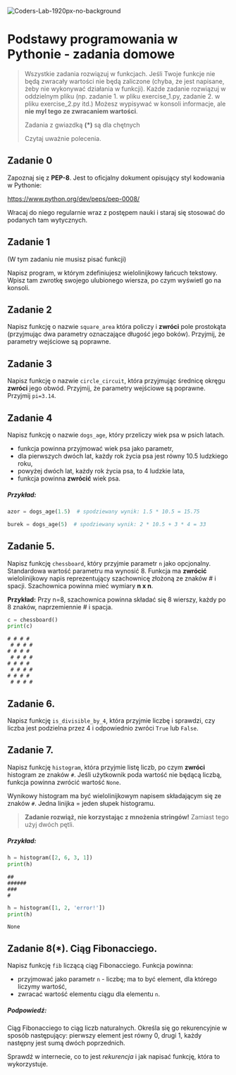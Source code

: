 ![Coders-Lab-1920px-no-background](https://user-images.githubusercontent.com/30623667/104709387-2b7ac180-571f-11eb-9b94-517aa6d501c9.png)



# Podstawy programowania w Pythonie - zadania domowe
> Wszystkie zadania rozwiązuj w funkcjach. 
> Jeśli Twoje funkcje nie będą zwracały wartości nie będą zaliczone 
> (chyba, że jest napisane, żeby nie wykonywać działania w funkcji). 
> Każde zadanie rozwiązuj w oddzielnym pliku (np. zadanie 1. w pliku exercise_1.py, zadanie 2.
> w pliku exercise_2.py itd.)
> Możesz wypisywać w konsoli informacje, ale **nie myl tego ze zwracaniem wartości**.
> 
> Zadania z gwiazdką __(*)__ są dla chętnych
>
> Czytaj uważnie polecenia.



## Zadanie 0

Zapoznaj się z **PEP-8**. Jest to oficjalny dokument opisujący styl kodowania w Pythonie:

https://www.python.org/dev/peps/pep-0008/

Wracaj do niego regularnie wraz z postępem nauki i staraj się stosować do podanych tam wytycznych. 


## Zadanie 1 

(W tym zadaniu nie musisz pisać funkcji)

Napisz program, w którym zdefiniujesz wielolinijkowy łańcuch tekstowy. 
Wpisz tam zwrotkę swojego ulubionego wiersza, po czym wyświetl go na konsoli.


## Zadanie 2

Napisz funkcję o nazwie `square_area` która policzy i **zwróci** pole prostokąta 
(przyjmując dwa parametry oznaczające długość jego boków). Przyjmij, że parametry wejściowe są poprawne.


## Zadanie 3

Napisz funkcję o nazwie `circle_circuit`, która przyjmując średnicę okręgu **zwróci** jego obwód. 
Przyjmij, że parametry wejściowe są poprawne. Przyjmij `pi=3.14`.


## Zadanie 4
 
Napisz funkcję o nazwie `dogs_age`, który przeliczy wiek psa w psich latach. 

* funkcja powinna przyjmować wiek psa jako parametr,
* dla pierwszych dwóch lat, każdy rok życia psa jest równy 10.5 ludzkiego roku,
* powyżej dwóch lat, każdy rok życia psa, to 4 ludzkie lata,
* funkcja powinna **zwrócić** wiek psa.

##### Przykład:
```python
azor = dogs_age(1.5)  # spodziewany wynik: 1.5 * 10.5 = 15.75

burek = dogs_age(5)  # spodziewany wynik: 2 * 10.5 + 3 * 4 = 33
```


## Zadanie 5.

Napisz funkcję `chessboard`, który przyjmie parametr `n` jako opcjonalny. 
Standardowa wartość parametru ma wynosić 8. Funkcja ma **zwrócić** wielolinijkowy napis 
reprezentujący szachownicę złożoną ze znaków # i spacji. Szachownica powinna mieć wymiary **n x n**.

**Przykład:**
Przy n=8, szachownica powinna składać się 8 wierszy, każdy po 8 znaków, naprzemiennie # i spacja.
```python
c = chessboard()
print(c)
```
```
# # # # 
 # # # #
# # # # 
 # # # #
# # # # 
 # # # #
# # # # 
 # # # # 
```


## Zadanie 6.

Napisz funkcję `is_divisible_by_4`, która przyjmie liczbę i sprawdzi, czy liczba jest podzielna przez 4 i odpowiednio 
zwróci `True` lub `False`.


## Zadanie 7.

Napisz funkcję `histogram`, która przyjmie listę liczb, po czym **zwróci** histogram ze znaków `#`. 
Jeśli użytkownik poda wartość nie będącą liczbą, funkcja powinna zwrócić wartość `None`.

Wynikowy histogram ma być wielolinijkowym napisem składającym się ze znaków `#`. 
Jedna linijka = jeden słupek histogramu. 
> **Zadanie rozwiąż, nie korzystając z mnożenia stringów!** Zamiast tego użyj dwóch pętli.

##### Przykład:
```python
h = histogram([2, 6, 3, 1])
print(h)
```
```
##
######
###
#
```

```python
h = histogram([1, 2, 'error!'])
print(h)
```
```
None
```


## Zadanie 8(\*). Ciąg Fibonacciego.

Napisz funkcję `fib` liczącą ciąg Fibonacciego. Funkcja powinna:

* przyjmować jako parametr `n` - liczbę; ma to być element, dla którego liczymy wartość,
* zwracać wartość elementu ciągu dla elementu `n`.

##### Podpowiedź:

Ciąg Fibonacciego to ciąg liczb naturalnych. Określa się go rekurencyjnie w sposób następujący:
pierwszy element jest równy 0, drugi 1, każdy następny jest sumą dwóch poprzednich.

Sprawdź w internecie, co to jest _rekurencja_ i jak napisać funkcję, która to wykorzystuje.
